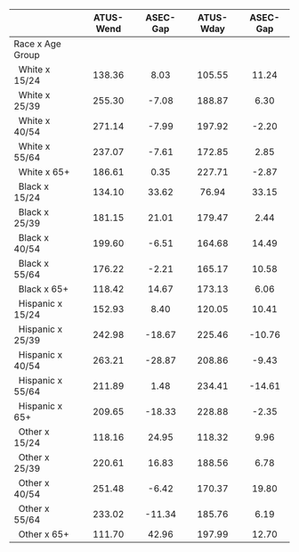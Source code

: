 
|                      |    ATUS-Wend |     ASEC-Gap |    ATUS-Wday |     ASEC-Gap |
| -------------------- | :----------: | :----------: | :----------: | :----------: |
| Race x Age Group     |              |              |              |              |
| &nbsp;&nbsp;White x 15/24 |       138.36 |         8.03 |       105.55 |        11.24 |
| &nbsp;&nbsp;White x 25/39 |       255.30 |        -7.08 |       188.87 |         6.30 |
| &nbsp;&nbsp;White x 40/54 |       271.14 |        -7.99 |       197.92 |        -2.20 |
| &nbsp;&nbsp;White x 55/64 |       237.07 |        -7.61 |       172.85 |         2.85 |
| &nbsp;&nbsp;White x 65+ |       186.61 |         0.35 |       227.71 |        -2.87 |
| &nbsp;&nbsp;Black x 15/24 |       134.10 |        33.62 |        76.94 |        33.15 |
| &nbsp;&nbsp;Black x 25/39 |       181.15 |        21.01 |       179.47 |         2.44 |
| &nbsp;&nbsp;Black x 40/54 |       199.60 |        -6.51 |       164.68 |        14.49 |
| &nbsp;&nbsp;Black x 55/64 |       176.22 |        -2.21 |       165.17 |        10.58 |
| &nbsp;&nbsp;Black x 65+ |       118.42 |        14.67 |       173.13 |         6.06 |
| &nbsp;&nbsp;Hispanic x 15/24 |       152.93 |         8.40 |       120.05 |        10.41 |
| &nbsp;&nbsp;Hispanic x 25/39 |       242.98 |       -18.67 |       225.46 |       -10.76 |
| &nbsp;&nbsp;Hispanic x 40/54 |       263.21 |       -28.87 |       208.86 |        -9.43 |
| &nbsp;&nbsp;Hispanic x 55/64 |       211.89 |         1.48 |       234.41 |       -14.61 |
| &nbsp;&nbsp;Hispanic x 65+ |       209.65 |       -18.33 |       228.88 |        -2.35 |
| &nbsp;&nbsp;Other x 15/24 |       118.16 |        24.95 |       118.32 |         9.96 |
| &nbsp;&nbsp;Other x 25/39 |       220.61 |        16.83 |       188.56 |         6.78 |
| &nbsp;&nbsp;Other x 40/54 |       251.48 |        -6.42 |       170.37 |        19.80 |
| &nbsp;&nbsp;Other x 55/64 |       233.02 |       -11.34 |       185.76 |         6.19 |
| &nbsp;&nbsp;Other x 65+ |       111.70 |        42.96 |       197.99 |        12.70 |

